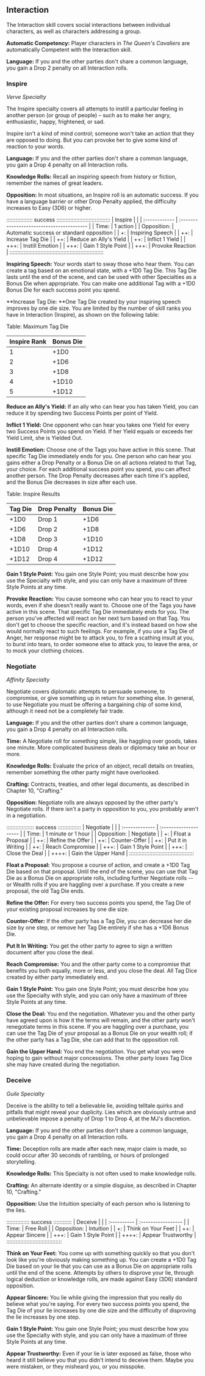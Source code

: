 ## Interaction

The Interaction skill covers social interactions between individual
characters, as well as characters addressing a group.

**Automatic Competency:** Player characters in *The Queen's Cavaliers*
are automatically Competent with the Interaction skill.

**Language:** If you and the other parties don't share a common
language, you gain a Drop 2 penalty on all Interaction rolls.

### Inspire

*Verve Specialty*

The Inspire specialty covers all attempts to instill a particular
feeling in another person (or group of people) – such as to make her
angry, enthusiastic, happy, frightened, or sad.

Inspire isn't a kind of mind control; someone won't take an action that
they are opposed to doing. But you can provoke her to give some kind of
reaction to your words.

**Language:** If you and the other parties don't share a common
language, you gain a Drop 4 penalty on all Interaction rolls.

**Knowledge Rolls:** Recall an inspiring speech from history or fiction,
remember the names of great leaders.

**Opposition:** In most situations, an Inspire roll is an automatic
success. If you have a language barrier or other Drop Penalty applied,
the difficulty increases to Easy (3D6) or higher.

::::::::::::::::: success :::::::::::::::::::::::::::::::::::
| Inspire       |                                           | 
| :------------ | :---------------------------------------- | 
| Time:         | 1 action                                  |
| Opposition:   | Automatic success or standard opposition  |
| \+:           | Inspiring Speech                          |
| \++:          | Increase Tag Die                          |
| ++:           | Reduce an Ally's Yield                    |
| ++:           | Inflict 1 Yield                           |
| +++:          | Instill Emotion                           |
| +++:          | Gain 1 Style Point                        |
| +++:          | Provoke Reaction                          |
:::::::::::::::::::::::::::::::::::::::::::::::::::::::::::::

**Inspiring Speech:** Your words start to sway those who hear them. You
can create a tag based on an emotional state, with a +1D0 Tag Die. This
Tag Die lasts until the end of the scene, and can be used with other
Specialties as a Bonus Die when appropriate. You can make one additional
Tag with a +1D0 Bonus Die for each success point you spend.

**Increase Tag Die: **One Tag Die created by your inspiring speech
improves by one die size. You are limited by the number of skill ranks
you have in Interaction (Inspire), as shown on the following table:

Table: Maximum Tag Die

| Inspire Rank | Bonus Die |
| ------------ | --------- |
| 1            | \+1D0     |
| 2            | \+1D6     |
| 3            | \+1D8     |
| 4            | \+1D10    |
| 5            | \+1D12    |

**Reduce an Ally's Yield:** If an ally who can hear you has taken Yield,
you can reduce it by spending two Success Points per point of Yield.

**Inflict 1 Yield:** One opponent who can hear you takes one Yield for
every two Success Points you spend on Yield. If her Yield equals or
exceeds her Yield Limit, she is Yielded Out. 

**Instill Emotion:** Choose one of the Tags you have active in this
scene. That specific Tag Die immediately ends for you. One person who
can hear you gains either a Drop Penalty or a Bonus Die on all actions
related to that Tag, your choice. For each additional success point you
spend, you can affect another person. The Drop Penalty decreases after
each time it's applied, and the Bonus Die decreases in size after each
use.

Table: Inspire Results

| Tag Die | Drop Penalty | Bonus Die |
| ------- | ------------ | --------- |
| \+1D0   | Drop 1       | \+1D6     |
| \+1D6   | Drop 2       | \+1D8     |
| \+1D8   | Drop 3       | \+1D10    |
| \+1D10  | Drop 4       | \+1D12    |
| \+1D12  | Drop 4       | \+1D12    |

**Gain 1 Style Point:** You gain one Style Point; you must describe how
you use the Specialty with style, and you can only have a maximum of
three Style Points at any time.

**Provoke Reaction:** You cause someone who can hear you to react to
your words, even if she doesn't really want to. Choose one of the Tags
you have active in this scene. That specific Tag Die immediately ends
for you. The person you've affected will react on her next turn based on
that Tag. You don't get to choose the specific reaction, and it's
instead based on how she would normally react to such feelings. For
example, if you use a Tag Die of Anger, her response might be to attack
you, to fire a scathing insult at you, to burst into tears, to order
someone else to attack you, to leave the area, or to mock your clothing
choices.

### Negotiate

*Affinity Specialty*

Negotiate covers diplomatic attempts to persuade someone, to compromise,
or give something up in return for something else. In general, to use
Negotiate you must be offering a bargaining chip of some kind, although
it need not be a completely fair trade. 

**Language:** If you and the other parties don't share a common
language, you gain a Drop 4 penalty on all Interaction rolls.

**Time:** A Negotiate roll for something simple, like haggling over
goods, takes one minute. More complicated business deals or diplomacy
take an hour or more.

**Knowledge Rolls:** Evaluate the price of an object, recall details on
treaties, remember something the other party might have overlooked.

**Crafting:** Contracts, treaties, and other legal documents, as
described in Chapter 10, "Crafting."

**Opposition:** Negotiate rolls are always opposed by the other party's
Negotiate rolls. If there isn't a party in opposition to you, you
probably aren't in a negotiation.

:::::::::::::::::: success :::::::::::::::
| Negotiate      |                       |
| :------------- | :-------------------- |
| Time:          | 1 minute or 1 hour    |
| Opposition:    | Negotiate             |
| +:             | Float a Proposal      |
| \++:           | Refine the Offer      |
| \++:           | Counter-Offer         |
| \++:           | Put it in Writing     |
| ++:            | Reach Compromise      |
| +++:           | Gain 1 Style Point    |
| \+++:          | Close the Deal        |
| \++++:         | Gain the Upper Hand   |
::::::::::::::::::::::::::::::::::::::::::

**Float a Proposal:** You propose a course of action, and create a +1D0
Tag Die based on that proposal. Until the end of the scene, you can use
that Tag Die as a Bonus Die on appropriate rolls, including further
Negotiate rolls -- or Wealth rolls if you are haggling over a purchase.
If you create a new proposal, the old Tag Die ends.

**Refine the Offer:** For every two success points you spend, the Tag
Die of your existing proposal increases by one die size.

**Counter-Offer:** If the other party has a Tag Die, you can decrease
her die size by one step, or remove her Tag Die entirely if she has a
+1D6 Bonus Die. 

**Put It In Writing:** You get the other party to agree to sign a
written document after you close the deal.

**Reach Compromise:** You and the other party come to a compromise that
benefits you both equally, more or less, and you close the deal. All Tag
Dice created by either party immediately end.

**Gain 1 Style Point:** You gain one Style Point; you must describe how
you use the Specialty with style, and you can only have a maximum of
three Style Points at any time.

**Close the Deal:** You end the negotiation. Whatever you and the other
party have agreed upon is how it the terms will remain, and the other
party won't renegotiate terms in this scene. If you are haggling over a
purchase, you can use the Tag Die of your proposal as a Bonus Die on
your wealth roll; if the other party has a Tag Die, she can add that to
the opposition roll.

**Gain the Upper Hand:** You end the negotiation. You get what you were
hoping to gain without major concessions. The other party loses Tag Dice
she may have created during the negotiation.

### Deceive

*Guile Specialty*

Deceive is the ability to tell a believable lie, avoiding telltale
quirks and pitfalls that might reveal your duplicity. Lies which are
obviously untrue and unbelievable impose a penalty of Drop 1 to Drop 4,
at the MJ's discretion.

**Language:** If you and the other parties don't share a common
language, you gain a Drop 4 penalty on all Interaction rolls.

**Time:** Deception rolls are made after each new, major claim is made,
so could occur after 30 seconds of rambling, or hours of prolonged
storytelling.

**Knowledge Rolls:** This Specialty is not often used to make knowledge
rolls.

**Crafting:** An alternate identity or a simple disguise, as described
in Chapter 10, "Crafting."

**Opposition:** Use the Intuition specialty of each person who is
listening to the lies.

::::::::::::::: success ::::::::::::
| Deceive     |                    |
| :---------- | :----------------- |
| Time:       | Free Roll          |
| Opposition: | Intuition          |
| +:          | Think on Your Feet |
| ++:         | Appear Sincere     |
| +++:        | Gain 1 Style Point |
| ++++:       | Appear Trustworthy |
::::::::::::::::::::::::::::::::::::

**Think on Your Feet:** You come up with something quickly so that you
don't look like you're obviously making something up. You can create a
+1D0 Tag Die based on your lie that you can use as a Bonus Die on
appropriate rolls until the end of the scene. Attempts by others to
disprove your lie, through logical deduction or knowledge rolls, are
made against Easy (3D6) standard opposition.

**Appear Sincere:** You lie while giving the impression that you really
do believe what you're saying. For every two success points you spend,
the Tag Die of your lie increases by one die size and the difficulty of
disproving the lie increases by one step.

**Gain 1 Style Point:** You gain one Style Point; you must describe how
you use the Specialty with style, and you can only have a maximum of
three Style Points at any time.

**Appear Trustworthy:** Even if your lie is later exposed as false,
those who heard it still believe you that you didn't intend to deceive
them. Maybe you were mistaken, or they misheard you, or you misspoke.

